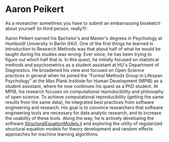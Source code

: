 
# Aaron Peikert

As a researcher sometimes you have to submit an embarrassing biosketch about yourself (in third person, really?):

Aaron Peikert earned his Bachelor's and Master's degrees in Psychology at Humboldt University in Berlin (HU).
One of the first things he learned in Introduction to Research Methods was that about half of what he would be taught during his studies was wrong:
Ever since, he has been trying to figure out which half that is.
In this quest, he initially focused on statistical methods and psychometrics as a student assistant at HU's Department of Diagnostics.
He broadened his view and focused on Open Science practices in general when he joined the "Formal Methods Group in Lifespan Psychology" at the Max Plank Institute for Human Development (MPIB) as a student assistant, where he now continues his quest as a PhD student.
At MPIB, his research focuses on computational reproducibility and philosophy of open science.
To achieve computational reproducibility (getting the same results from the same data), he integrated best practices from software engineering and research.
His goal is to convince researchers that software engineering tools are necessary for data analytic research, and to increase the usability of these tools.
Along the way, he is actively developing the software [StructuralEquationModels.jl](https://github.com/StructuralEquationModels/StructuralEquationModels.jl) and exploring the utility of regularized structural equation models for theory development and random effects approaches for machine learning algorithms.
